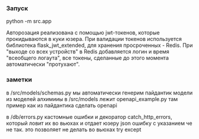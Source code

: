 ### Запуск
python -m src.app

Авторозация реализована с помощью jwt-токенов, которые прокидываются в куки юзера.
При валидации токенов используется библиотека flask_jwt_extended, для хранения просроченных - Redis.
При "выходе со всех устройств" в Redis добавляется логин и время "всеобщего логаута", 
все токены, сделанные до этого момента автоматически "протухают".

### заметки

в /src/models/schemas.py мы автоматически генерим пайдантик модели из моделей алхимииы 
в /src/models лежит openapi_example.py там пример как из пайдантика сделать openapi

в /db/errors.py кастомные ошибки и декоратор catch_http_errors, который ловит их во вьюхах и отдает юзеру json ошибку с указанием че не так. это позволяет не делать во вьюхах try except
